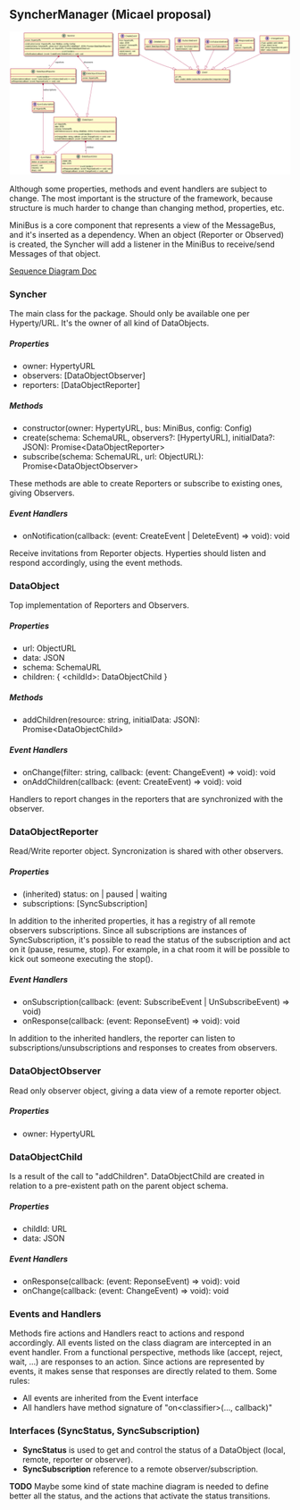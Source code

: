 ## SyncherManager (Micael proposal)
![](SyncherManager.png)

Although some properties, methods and event handlers are subject to change. The most important is the structure of the framework, because structure is much harder to change than changing method, properties, etc.

MiniBus is a core component that represents a view of the MessageBus, and it's inserted as a dependency. When an object (Reporter or Observed) is created, the Syncher will add a listener in the MiniBus to receive/send Messages of that object.

[Sequence Diagram Doc](https://github.com/reTHINK-project/core-framework/blob/master/docs/specs/runtime/dynamic-view/basics/create-sync-data-object.md)

### Syncher
The main class for the package. Should only be available one per Hyperty/URL. It's the owner of all kind of DataObjects.

##### Properties
* owner: HypertyURL
* observers: [DataObjectObserver]
* reporters: [DataObjectReporter]

##### Methods
* constructor(owner: HypertyURL, bus: MiniBus, config: Config)
* create(schema: SchemaURL, observers?: [HypertyURL], initialData?: JSON): Promise\<DataObjectReporter\>
* subscribe(schema: SchemaURL, url: ObjectURL): Promise\<DataObjectObserver\>

These methods are able to create Reporters or subscribe to existing ones, giving Observers.

##### Event Handlers
* onNotification(callback: (event: CreateEvent | DeleteEvent) => void): void

Receive invitations from Reporter objects. Hyperties should listen and respond accordingly, using the event methods.

### DataObject
Top implementation of Reporters and Observers.

##### Properties
* url: ObjectURL
* data: JSON
* schema: SchemaURL
* children: { \<childId\>: DataObjectChild }

##### Methods
* addChildren(resource: string, initialData: JSON): Promise\<DataObjectChild\>

##### Event Handlers
* onChange(filter: string, callback: (event: ChangeEvent) => void): void
* onAddChildren(callback: (event: CreateEvent) => void): void

Handlers to report changes in the reporters that are synchronized with the observer.

### DataObjectReporter
Read/Write reporter object. Syncronization is shared with other observers.

##### Properties
* (inherited) status: on | paused | waiting
* subscriptions: [SyncSubscription]

In addition to the inherited properties, it has a registry of all remote observers subscriptions. Since all subscriptions are instances of SyncSubscription, it's possible to read the status of the subscription and act on it (pause, resume, stop). For example, in a chat room it will be possible to kick out someone executing the stop().

##### Event Handlers
* onSubscription(callback: (event: SubscribeEvent | UnSubscribeEvent) => void)
* onResponse(callback: (event: ReponseEvent) => void): void

In addition to the inherited handlers, the reporter can listen to subscriptions/unsubscriptions and responses to creates from observers.

### DataObjectObserver
Read only observer object, giving a data view of a remote reporter object.

##### Properties
* owner: HypertyURL

### DataObjectChild
Is a result of the call to "addChildren". DataObjectChild are created in relation to a pre-existent path on the parent object schema.

##### Properties
* childId: URL
* data: JSON

##### Event Handlers
* onResponse(callback: (event: ReponseEvent) => void): void
* onChange(callback: (event: ChangeEvent) => void): void

### Events and Handlers
Methods fire actions and Handlers react to actions and respond accordingly.
All events listed on the class diagram are intercepted in an event handler. From a functional perspective, methods like (accept, reject, wait, ...) are responses to an action. Since actions are represented by events, it makes sense that responses are directly related to them. Some rules:
* All events are inherited from the Event interface
* All handlers have method signature of "on\<classifier\>(..., callback)"

### Interfaces (SyncStatus, SyncSubscription)
* **SyncStatus** is used to get and control the status of a DataObject (local, remote, reporter or observer).
* **SyncSubscription** reference to a remote observer/subscription. 

**TODO** Maybe some kind of state machine diagram is needed to define better all the status, and the actions that activate the status transitions.
